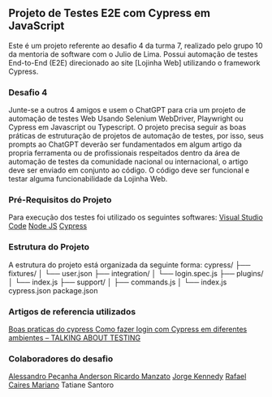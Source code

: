## Projeto de Testes E2E com Cypress em JavaScript
Este é um projeto referente ao desafio 4 da turma 7, realizado pelo grupo 10 da mentoria de software com o Julio de Lima. Possui automação de testes End-to-End (E2E) direcionado ao site [Lojinha Web] utilizando o framework Cypress.
### Desafio 4
Junte-se a outros 4 amigos e usem o ChatGPT para cria um projeto de automação de testes Web Usando Selenium WebDriver, Playwright ou Cypress em Javascript ou Typescript. O projeto precisa seguir as boas práticas de estruturação de projetos de automação de testes, por isso, seus prompts ao ChatGPT deverão ser fundamentados em algum artigo da propria ferramenta ou de profissionais respeitados dentro da área de automação de testes da comunidade nacional ou internacional, o artigo deve ser enviado em conjunto ao código. O código deve ser funcional e testar alguma funcionabilidade da Lojinha Web.
### Pré-Requisitos do Projeto

Para execução dos testes foi utilizado os seguintes softwares:
[Visual Studio Code](https://code.visualstudio.com/)
[Node JS](https://nodejs.org/pt)
[Cypress](https://www.cypress.io/)
### Estrutura do Projeto
A estrutura do projeto está organizada da seguinte forma:
cypress/
├── fixtures/
│   └── user.json
├── integration/
│   └── login.spec.js
├── plugins/
│   └── index.js
├── support/
│   ├── commands.js
│   └── index.js
cypress.json
package.json

### Artigos de referencia utilizados
[Boas praticas do cypress ](https://docs.cypress.io/guides/references/best-practices)
[Como fazer login com Cypress em diferentes ambientes – TALKING ABOUT TESTING](https://talkingabouttesting.com/2021/10/09/como-fazer-login-com-cypress-em-diferentes-ambientes/comment-page-1/)

### Colaboradores do desafio
[Alessandro Peçanha ](https://www.linkedin.com/in/alessandro-pe%C3%A7anha-3a28582b/)
[Anderson Ricardo Manzato](https://www.linkedin.com/in/anderson-manzato/)
[Jorge Kennedy](https://www.linkedin.com/in/jorge-kennedy-de-lima-freitas/)
[Rafael Caires Mariano](https://br.linkedin.com/in/rafael-caires-mariano-757858173)
Tatiane Santoro

